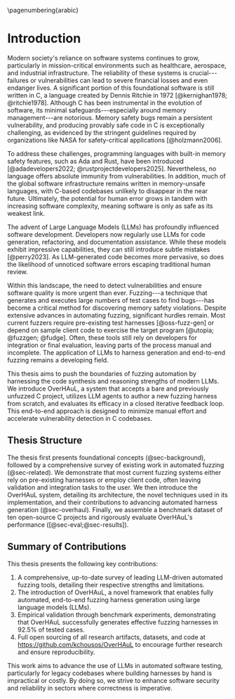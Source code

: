 \pagenumbering{arabic}

# Introduction

Modern society's reliance on software systems continues to grow, particularly in mission-critical environments such as healthcare, aerospace, and industrial infrastructure. The reliability of these systems is crucial---failures or vulnerabilities can lead to severe financial losses and even endanger lives. A significant portion of this foundational software is still written in C, a language created by Dennis Ritchie in 1972 [@kernighan1978; @ritchie1978]. Although C has been instrumental in the evolution of software, its minimal safeguards---especially around memory management---are notorious. Memory safety bugs remain a persistent vulnerability, and producing provably safe code in C is exceptionally challenging, as evidenced by the stringent guidelines required by organizations like NASA for safety-critical applications [@holzmann2006].

To address these challenges, programming languages with built-in memory safety features, such as Ada and Rust, have been introduced [@adadevelopers2022; @rustprojectdevelopers2025]. Nevertheless, no language offers absolute immunity from vulnerabilities. In addition, much of the global software infrastructure remains written in memory-unsafe languages, with C-based codebases unlikely to disappear in the near future. Ultimately, the potential for human error grows in tandem with increasing software complexity, meaning software is only as safe as its weakest link.

The advent of Large Language Models (LLMs) has profoundly influenced software development. Developers now regularly use LLMs for code generation, refactoring, and documentation assistance. While these models exhibit impressive capabilities, they can still introduce subtle mistakes [@perry2023]. As LLM-generated code becomes more pervasive, so does the likelihood of unnoticed software errors escaping traditional human review.

Within this landscape, the need to detect vulnerabilities and ensure software quality is more urgent than ever. Fuzzing---a technique that generates and executes large numbers of test cases to find bugs---has become a critical method for discovering memory safety violations. Despite extensive advances in automating fuzzing, significant hurdles remain. Most current fuzzers require pre-existing test harnesses [@oss-fuzz-gen] or depend on sample client code to exercise the target program [@utopia; @fuzzgen; @fudge]. Often, these tools still rely on developers for integration or final evaluation, leaving parts of the process manual and incomplete. The application of LLMs to harness generation and end-to-end fuzzing remains a developing field.

This thesis aims to push the boundaries of fuzzing automation by harnessing the code synthesis and reasoning strengths of modern LLMs. We introduce OverHAuL, a system that accepts a bare and previously unfuzzed C project, utilizes LLM agents to author a new fuzzing harness from scratch, and evaluates its efficacy in a closed iterative feedback loop. This end-to-end approach is designed to minimize manual effort and accelerate vulnerability detection in C codebases.

## Thesis Structure

The thesis first presents foundational concepts (@sec-background), followed by a comprehensive survey of existing work in automated fuzzing (@sec-related). We demonstrate that most current fuzzing systems either rely on pre-existing harnesses or employ client code, often leaving validation and integration tasks to the user. We then introduce the OverHAuL system, detailing its architecture, the novel techniques used in its implementation, and their contributions to advancing automated harness generation (@sec-overhaul). Finally, we assemble a benchmark dataset of ten open-source C projects and rigorously evaluate OverHAuL's performance ([@sec-eval;@sec-results]).

## Summary of Contributions

This thesis presents the following key contributions:

1. A comprehensive, up-to-date survey of leading LLM-driven automated fuzzing tools, detailing their respective strengths and limitations.
2. The introduction of OverHAuL, a novel framework that enables fully automated, end-to-end fuzzing harness generation using large language models (LLMs).
3. Empirical validation through benchmark experiments, demonstrating that OverHAuL successfully generates effective fuzzing harnesses in 92.5% of tested cases.
4. Full open sourcing of all research artifacts, datasets, and code at <https://github.com/kchousos/OverHAuL> to encourage further research and ensure reproducibility.

This work aims to advance the use of LLMs in automated software testing, particularly for legacy codebases where building harnesses by hand is impractical or costly. By doing so, we strive to enhance software security and reliability in sectors where correctness is imperative.
